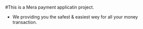 #This is a Mera payment applicatin project.
- We providing you the safest & easiest wey for all your money transaction.
